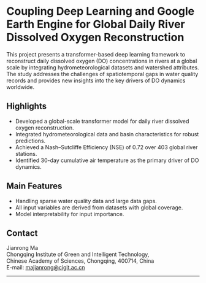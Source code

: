 # Coupling Deep Learning and Google Earth Engine for Global Daily River Dissolved Oxygen Reconstruction

This project presents a transformer-based deep learning framework to reconstruct daily dissolved oxygen (DO) concentrations in rivers at a global scale by integrating hydrometeorological datasets and watershed attributes. The study addresses the challenges of spatiotemporal gaps in water quality records and provides new insights into the key drivers of DO dynamics worldwide.

## Highlights

- Developed a global-scale transformer model for daily river dissolved oxygen reconstruction.
- Integrated hydrometeorological data and basin characteristics for robust predictions.
- Achieved a Nash–Sutcliffe Efficiency (NSE) of 0.72 over 403 global river stations.
- Identified 30-day cumulative air temperature as the primary driver of DO dynamics.

## Main Features

- Handling sparse water quality data and large data gaps.
- All input variables are derived from datasets with global coverage.
- Model interpretability for input importance.

## Contact

Jianrong Ma  
Chongqing Institute of Green and Intelligent Technology,  
Chinese Academy of Sciences, Chongqing, 400714, China  
E-mail: majianrong@cigit.ac.cn

---
